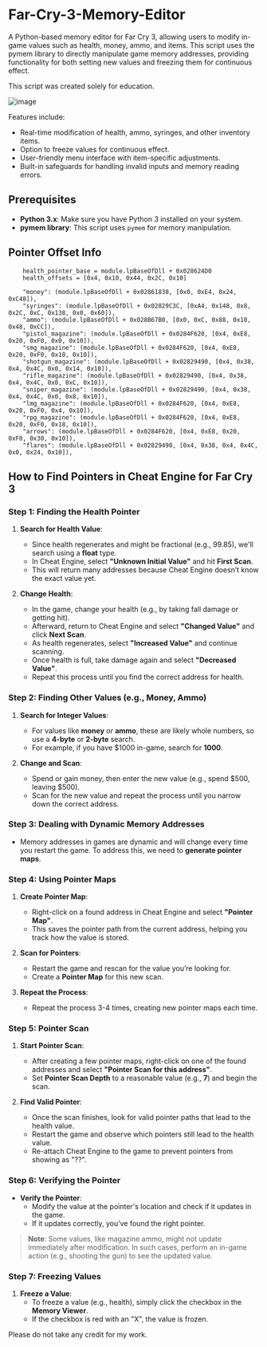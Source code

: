 # Far-Cry-3-Memory-Editor
A Python-based memory editor for Far Cry 3, allowing users to modify in-game values such as health, money, ammo, and items. This script uses the pymem library to directly manipulate game memory addresses, providing functionality for both setting new values and freezing them for continuous effect. 

This script was created solely for education.

![image](https://github.com/user-attachments/assets/6e50b511-88ed-43d9-b8f0-6ff75fb4fa63)


Features include:

- Real-time modification of health, ammo, syringes, and other inventory items.
- Option to freeze values for continuous effect.
- User-friendly menu interface with item-specific adjustments.
- Built-in safeguards for handling invalid inputs and memory reading errors.

## Prerequisites

- **Python 3.x**: Make sure you have Python 3 installed on your system.
- **pymem library**: This script uses `pymem` for memory manipulation.

## Pointer Offset Info
```
    health_pointer_base = module.lpBaseOfDll + 0x028624D0
    health_offsets = [0x4, 0x10, 0x44, 0x2C, 0x10]

    "money": (module.lpBaseOfDll + 0x02861838, [0x0, 0xE4, 0x24, 0xC48]),
    "syringes": (module.lpBaseOfDll + 0x02829C3C, [0xA4, 0x148, 0x8, 0x2C, 0xC, 0x138, 0x0, 0x60]),
    "ammo": (module.lpBaseOfDll + 0x028B67B0, [0x0, 0xC, 0x88, 0x10, 0x48, 0xCC]),
    "pistol_magazine": (module.lpBaseOfDll + 0x0284F620, [0x4, 0xE8, 0x20, 0xF0, 0x0, 0x10]),
    "smg_magazine": (module.lpBaseOfDll + 0x0284F620, [0x4, 0xE8, 0x20, 0xF0, 0x10, 0x10]),
    "shotgun_magazine": (module.lpBaseOfDll + 0x02829490, [0x4, 0x38, 0x4, 0x4C, 0x0, 0x14, 0x10]),
    "rifle_magazine": (module.lpBaseOfDll + 0x02829490, [0x4, 0x38, 0x4, 0x4C, 0x0, 0xC, 0x10]),
    "sniper_magazine": (module.lpBaseOfDll + 0x02829490, [0x4, 0x38, 0x4, 0x4C, 0x0, 0x8, 0x10]),
    "lmg_magazine": (module.lpBaseOfDll + 0x0284F620, [0x4, 0xE8, 0x20, 0xF0, 0x4, 0x10]),
    "rpg_magazine": (module.lpBaseOfDll + 0x0284F620, [0x4, 0xE8, 0x20, 0xF0, 0x18, 0x10]),
    "arrows": (module.lpBaseOfDll + 0x0284F620, [0x4, 0xE8, 0x20, 0xF0, 0x30, 0x10]),
    "flares": (module.lpBaseOfDll + 0x02829490, [0x4, 0x38, 0x4, 0x4C, 0x0, 0x24, 0x10]),
```


## How to Find Pointers in Cheat Engine for Far Cry 3

### Step 1: Finding the Health Pointer

1. **Search for Health Value**:
   - Since health regenerates and might be fractional (e.g., 99.85), we'll search using a **float** type.
   - In Cheat Engine, select **"Unknown Initial Value"** and hit **First Scan**.
   - This will return many addresses because Cheat Engine doesn’t know the exact value yet.

2. **Change Health**:
   - In the game, change your health (e.g., by taking fall damage or getting hit).
   - Afterward, return to Cheat Engine and select **"Changed Value"** and click **Next Scan**.
   - As health regenerates, select **"Increased Value"** and continue scanning.
   - Once health is full, take damage again and select **"Decreased Value"**.
   - Repeat this process until you find the correct address for health.

### Step 2: Finding Other Values (e.g., Money, Ammo)

1. **Search for Integer Values**:
   - For values like **money** or **ammo**, these are likely whole numbers, so use a **4-byte** or **2-byte** search.
   - For example, if you have $1000 in-game, search for **1000**.
   
2. **Change and Scan**:
   - Spend or gain money, then enter the new value (e.g., spend $500, leaving $500).
   - Scan for the new value and repeat the process until you narrow down the correct address.

### Step 3: Dealing with Dynamic Memory Addresses

- Memory addresses in games are dynamic and will change every time you restart the game. To address this, we need to **generate pointer maps**.

### Step 4: Using Pointer Maps

1. **Create Pointer Map**:
   - Right-click on a found address in Cheat Engine and select **"Pointer Map"**.
   - This saves the pointer path from the current address, helping you track how the value is stored.

2. **Scan for Pointers**:
   - Restart the game and rescan for the value you’re looking for.
   - Create a **Pointer Map** for this new scan.

3. **Repeat the Process**:
   - Repeat the process 3-4 times, creating new pointer maps each time.

### Step 5: Pointer Scan

1. **Start Pointer Scan**:
   - After creating a few pointer maps, right-click on one of the found addresses and select **"Pointer Scan for this address"**.
   - Set **Pointer Scan Depth** to a reasonable value (e.g., **7**) and begin the scan.

2. **Find Valid Pointer**:
   - Once the scan finishes, look for valid pointer paths that lead to the health value.
   - Restart the game and observe which pointers still lead to the health value.
   - Re-attach Cheat Engine to the game to prevent pointers from showing as "??".

### Step 6: Verifying the Pointer

- **Verify the Pointer**:
   - Modify the value at the pointer's location and check if it updates in the game.
   - If it updates correctly, you’ve found the right pointer.

> **Note**: Some values, like magazine ammo, might not update immediately after modification. In such cases, perform an in-game action (e.g., shooting the gun) to see the updated value.

### Step 7: Freezing Values

1. **Freeze a Value**:
   - To freeze a value (e.g., health), simply click the checkbox in the **Memory Viewer**.
   - If the checkbox is red with an "X", the value is frozen.


Please do not take any credit for my work.
